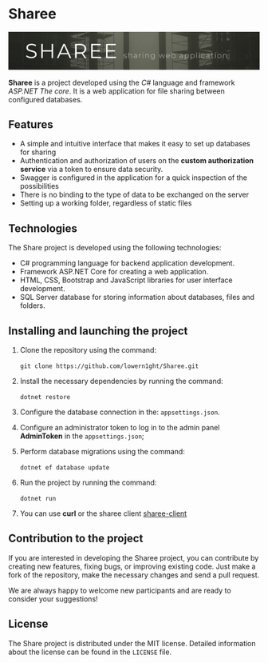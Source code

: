 # Sharee

![ShareeBanner](Repository/sharee_banner.png "ShareeBanner")

**Sharee** is a project developed using the _C#_ language and framework _ASP.NET The core_.
It is a web application for file sharing between configured databases.

## Features

- A simple and intuitive interface that makes it easy to set up databases for sharing
- Authentication and authorization of users on the **custom authorization service** via a token to ensure data security.
- Swagger is configured in the application for a quick inspection of the possibilities
- There is no binding to the type of data to be exchanged on the server
- Setting up a working folder, regardless of static files

## Technologies

The Share project is developed using the following technologies:

- C# programming language for backend application development.
- Framework ASP.NET Core for creating a web application.
- HTML, CSS, Bootstrap and JavaScript libraries for user interface development.
- SQL Server database for storing information about databases, files and folders.

## Installing and launching the project

1. Clone the repository using the command: 

    `git clone https://github.com/lowern1ght/Sharee.git `

2. Install the necessary dependencies by running the command:

    `dotnet restore`

3. Configure the database connection in the: `appsettings.json`.

4. Configure an administrator token to log in to the admin panel **AdminToken** in the `appsettings.json`;

5. Perform database migrations using the command: 

    `dotnet ef database update`

6. Run the project by running the command:

    `dotnet run`

7. You can use **curl** or the sharee client [sharee-client](https://github.com/lowern1ght/sharee-client)

## Contribution to the project

If you are interested in developing the Sharee project, you can contribute by creating new features, fixing bugs, or improving existing code. Just make a fork of the repository, make the necessary changes and send a pull request.

We are always happy to welcome new participants and are ready to consider your suggestions!

## License

The Share project is distributed under the MIT license. Detailed information about the
license can be found in the `LICENSE` file.